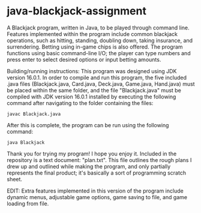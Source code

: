 # java-blackjack-assignment
A Blackjack program, written in Java, to be played through command line. Features implemented within the program include common blackjack operations, such as hitting, standing, doubling down, taking insurance, and surrendering. Betting using in-game chips is also offered. The program functions using basic command-line I/O; the player can type numbers and press enter to select desired options or input betting amounts.

Building/running instructions: This program was designed using JDK version 16.0.1. In order to compile and run this program, the five included .java files (Blackjack.java, Card.java, Deck.java, Game.java, Hand.java) must be placed within the same folder, and the file "Blackjack.java" must be compiled with JDK version 16.0.1 installed by executing the following command after navigating to the folder containing the files:

    javac Blackjack.java

After this is complete, the program can be run using the following command:

    java Blackjack

Thank you for trying my program! I hope you enjoy it. Included in the repository is a text document: "plan.txt". This file outlines the rough plans I drew up and outlined while making the program, and only partially represents the final product; it's basically a sort of programming scratch sheet.



EDIT: Extra features implemented in this version of the program include dynamic menus, adjustable game options, game saving to file, and game loading from file.